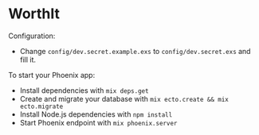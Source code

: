# WorthIt

Configuration:
  * Change `config/dev.secret.example.exs` to `config/dev.secret.exs` and fill it.

To start your Phoenix app:

  * Install dependencies with `mix deps.get`
  * Create and migrate your database with `mix ecto.create && mix ecto.migrate`
  * Install Node.js dependencies with `npm install`
  * Start Phoenix endpoint with `mix phoenix.server`
